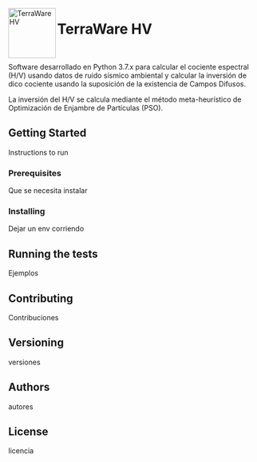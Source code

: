 <img src="https://github.com/sainosmichelle/TerraWare-HV/blob/master/Logos/LogoE.png"
  align="left"
  width="95"
  height="100"
  alt="TerraWare HV">

<h1> TerraWare HV </h1>
<br/>
<p> Software desarrollado en Python 3.7.x para calcular  el cociente espectral (H/V) usando datos de ruido sísmico ambiental y calcular la inversión de dico cociente usando la suposición de la existencia de Campos Difusos.

 La inversión del H/V se calcula mediante el método meta-heurístico de Optimización de Enjambre de Partículas (PSO).</p>
<h2>Getting Started</h2>
<p>Instructions to run</p>
<h3>Prerequisites</h3>
<p>Que se necesita instalar</p>
<h3>Installing</h3>
<p>Dejar un env corriendo</p>
<h2>Running the tests</h2>
<p>Ejemplos</p>
<h2>Contributing</h2>
<p>Contribuciones</p>
<h2>Versioning</h2>
<p>versiones</p>
<h2>Authors</h2>
<p>autores</p>
<h2>License</h2>
<p>licencia</p>
